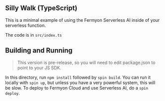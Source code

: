 ## Silly Walk (TypeScript)

This is a minimal example of using the Fermyon Serverless AI inside of your serverless function.

The code is in `src/index.ts`

## Building and Running

> This version is pre-release, so you will need to edit package.json to point to your JS SDK.

In this directory, run `npm install` followed by `spin build`. You can run it locally with `spin up`, but unless you have a very powerful system, this will be slow. To deploy to Fermyon Cloud and use Serverless AI, do a `spin deploy`.
